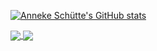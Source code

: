 [![Anneke Schütte's GitHub stats](https://github-readme-stats.vercel.app/api?username=AnnekeSchuette?show_icons=true&theme=dark&count_private=true)](https://github.com/AnnekeSchuette/github-readme-stats)

<a href="https://github.com/AnnekeSchuette/github-readme-stats">
  <img align="center" src="https://github-readme-stats.vercel.app/api/top-langs/?username=AnnekeSchuette&theme=radical" />
</a>
<a href="https://github.com/AnnekeSchuette/capstone-project">
  <img align="center" src="https://github-readme-stats.vercel.app/api/pin/?username=AnnekeSchuette&repo=capstone-project&show_icons=true&theme=radical" />
</a>
